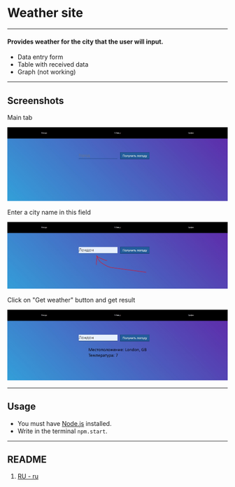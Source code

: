# Weather site
____

#### Provides weather for the city that the user will input.

* Data entry form
* Table with received data
* Graph (not working)
---

## Screenshots

Main tab

![link](public/scrone.jpg)

Enter a city name in this field

![link](public/scrtwo.jpg)

Click on "Get weather" button and get result

![link](public/scrthree.jpg)

---

## Usage

* You must have [Node.js](https://nodejs.org/en/) installed.
* Write in the terminal ``npm.start``.
---
## README

1. [RU - ru](public/README-RU.md)